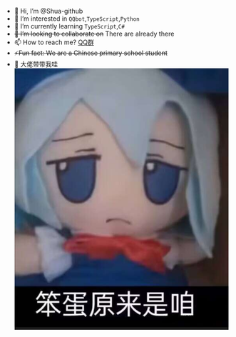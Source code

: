 - 👋 Hi, I’m @Shua-github
- 👀 I’m interested in `QQbot`,`TypeScript`,`Python`
- 🌱 I’m currently learning `TypeScript`,`C#`
- ~~💞️ I’m looking to collaborate on~~ There are already there
- 📫 How to reach me? [QQ群](https://qm.qq.com/q/ihNeNmNzaM)
- ~~⚡Fun fact: We are a Chinese primary school student~~
- 🥴 大佬带带我哇 ![我是笨蛋](./我其实是笨蛋.jpg)